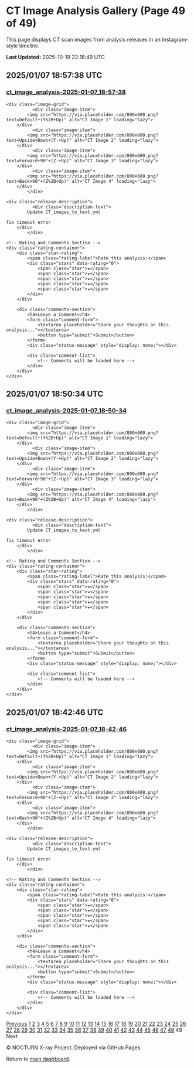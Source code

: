 # CT Image Analysis Gallery (Page 49 of 49)

This page displays CT scan images from analysis releases in an Instagram-style timeline.

**Last Updated:** 2025-10-19 22:18:49 UTC

<link rel="stylesheet" href="assets/css/gallery.css">

<div class="gallery-container">

<div class="gallery-item" data-release-id="release-ct-image-analysis-2025-01-07-18-57-38" data-release-tag="ct_image_analysis-2025-01-07_18-57-38">
    <div class="gallery-header">
        <h2>2025/01/07 18:57:38 UTC</h2>
        <h3><a href="https://github.com/johntrue15/NOCTURN-X-ray-repo/releases/tag/ct_image_analysis-2025-01-07_18-57-38">ct_image_analysis-2025-01-07_18-57-38</a></h3>
    </div>
    
    <div class="image-grid">
              <div class="image-item">
            <img src="https://via.placeholder.com/800x600.png?text=Default+(Y%2B+Up)" alt="CT Image 1" loading="lazy">
        </div>
              <div class="image-item">
            <img src="https://via.placeholder.com/800x600.png?text=Upside+Down+(Y-+Up)" alt="CT Image 2" loading="lazy">
        </div>
              <div class="image-item">
            <img src="https://via.placeholder.com/800x600.png?text=Forward+90°+(Z-+Up)" alt="CT Image 3" loading="lazy">
        </div>
              <div class="image-item">
            <img src="https://via.placeholder.com/800x600.png?text=Back+90°+(Z%2B+Up)" alt="CT Image 4" loading="lazy">
        </div>
            </div>
    
    <div class="release-description">
              <div class="description-text">
            Update CT_images_to_text.yml
    
    fix timeout error
        </div>
            </div>
            
    <!-- Rating and Comments Section -->
    <div class="rating-container">
        <div class="star-rating">
            <span class="rating-label">Rate this analysis:</span>
            <div class="stars" data-rating="0">
                <span class="star">★</span>
                <span class="star">★</span>
                <span class="star">★</span>
                <span class="star">★</span>
                <span class="star">★</span>
            </div>
        </div>
        
        <div class="comments-section">
            <h4>Leave a Comment</h4>
            <form class="comment-form">
                <textarea placeholder="Share your thoughts on this analysis..."></textarea>
                <button type="submit">Submit</button>
            </form>
            <div class="status-message" style="display: none;"></div>
            
            <div class="comment-list">
                <!-- Comments will be loaded here -->
            </div>
        </div>
    </div>
</div>

<div class="timeline-separator"></div>

<div class="gallery-item" data-release-id="release-ct-image-analysis-2025-01-07-18-50-34" data-release-tag="ct_image_analysis-2025-01-07_18-50-34">
    <div class="gallery-header">
        <h2>2025/01/07 18:50:34 UTC</h2>
        <h3><a href="https://github.com/johntrue15/NOCTURN-X-ray-repo/releases/tag/ct_image_analysis-2025-01-07_18-50-34">ct_image_analysis-2025-01-07_18-50-34</a></h3>
    </div>
    
    <div class="image-grid">
              <div class="image-item">
            <img src="https://via.placeholder.com/800x600.png?text=Default+(Y%2B+Up)" alt="CT Image 1" loading="lazy">
        </div>
              <div class="image-item">
            <img src="https://via.placeholder.com/800x600.png?text=Upside+Down+(Y-+Up)" alt="CT Image 2" loading="lazy">
        </div>
              <div class="image-item">
            <img src="https://via.placeholder.com/800x600.png?text=Forward+90°+(Z-+Up)" alt="CT Image 3" loading="lazy">
        </div>
              <div class="image-item">
            <img src="https://via.placeholder.com/800x600.png?text=Back+90°+(Z%2B+Up)" alt="CT Image 4" loading="lazy">
        </div>
            </div>
    
    <div class="release-description">
              <div class="description-text">
            Update CT_images_to_text.yml
    
    fix timeout error
        </div>
            </div>
            
    <!-- Rating and Comments Section -->
    <div class="rating-container">
        <div class="star-rating">
            <span class="rating-label">Rate this analysis:</span>
            <div class="stars" data-rating="0">
                <span class="star">★</span>
                <span class="star">★</span>
                <span class="star">★</span>
                <span class="star">★</span>
                <span class="star">★</span>
            </div>
        </div>
        
        <div class="comments-section">
            <h4>Leave a Comment</h4>
            <form class="comment-form">
                <textarea placeholder="Share your thoughts on this analysis..."></textarea>
                <button type="submit">Submit</button>
            </form>
            <div class="status-message" style="display: none;"></div>
            
            <div class="comment-list">
                <!-- Comments will be loaded here -->
            </div>
        </div>
    </div>
</div>

<div class="timeline-separator"></div>

<div class="gallery-item" data-release-id="release-ct-image-analysis-2025-01-07-18-42-46" data-release-tag="ct_image_analysis-2025-01-07_18-42-46">
    <div class="gallery-header">
        <h2>2025/01/07 18:42:46 UTC</h2>
        <h3><a href="https://github.com/johntrue15/NOCTURN-X-ray-repo/releases/tag/ct_image_analysis-2025-01-07_18-42-46">ct_image_analysis-2025-01-07_18-42-46</a></h3>
    </div>
    
    <div class="image-grid">
              <div class="image-item">
            <img src="https://via.placeholder.com/800x600.png?text=Default+(Y%2B+Up)" alt="CT Image 1" loading="lazy">
        </div>
              <div class="image-item">
            <img src="https://via.placeholder.com/800x600.png?text=Upside+Down+(Y-+Up)" alt="CT Image 2" loading="lazy">
        </div>
              <div class="image-item">
            <img src="https://via.placeholder.com/800x600.png?text=Forward+90°+(Z-+Up)" alt="CT Image 3" loading="lazy">
        </div>
              <div class="image-item">
            <img src="https://via.placeholder.com/800x600.png?text=Back+90°+(Z%2B+Up)" alt="CT Image 4" loading="lazy">
        </div>
            </div>
    
    <div class="release-description">
              <div class="description-text">
            Update CT_images_to_text.yml
    
    fix timeout error
        </div>
            </div>
            
    <!-- Rating and Comments Section -->
    <div class="rating-container">
        <div class="star-rating">
            <span class="rating-label">Rate this analysis:</span>
            <div class="stars" data-rating="0">
                <span class="star">★</span>
                <span class="star">★</span>
                <span class="star">★</span>
                <span class="star">★</span>
                <span class="star">★</span>
            </div>
        </div>
        
        <div class="comments-section">
            <h4>Leave a Comment</h4>
            <form class="comment-form">
                <textarea placeholder="Share your thoughts on this analysis..."></textarea>
                <button type="submit">Submit</button>
            </form>
            <div class="status-message" style="display: none;"></div>
            
            <div class="comment-list">
                <!-- Comments will be loaded here -->
            </div>
        </div>
    </div>
</div>

<div class="timeline-separator"></div>

<div class="pagination-container">
    <a href="image_analysis_page48.html" class="pagination-button">Previous</a>    <a href="image_analysis.html" class="pagination-page">1</a>    <a href="image_analysis_page2.html" class="pagination-page">2</a>    <a href="image_analysis_page3.html" class="pagination-page">3</a>    <a href="image_analysis_page4.html" class="pagination-page">4</a>    <a href="image_analysis_page5.html" class="pagination-page">5</a>    <a href="image_analysis_page6.html" class="pagination-page">6</a>    <a href="image_analysis_page7.html" class="pagination-page">7</a>    <a href="image_analysis_page8.html" class="pagination-page">8</a>    <a href="image_analysis_page9.html" class="pagination-page">9</a>    <a href="image_analysis_page10.html" class="pagination-page">10</a>    <a href="image_analysis_page11.html" class="pagination-page">11</a>    <a href="image_analysis_page12.html" class="pagination-page">12</a>    <a href="image_analysis_page13.html" class="pagination-page">13</a>    <a href="image_analysis_page14.html" class="pagination-page">14</a>    <a href="image_analysis_page15.html" class="pagination-page">15</a>    <a href="image_analysis_page16.html" class="pagination-page">16</a>    <a href="image_analysis_page17.html" class="pagination-page">17</a>    <a href="image_analysis_page18.html" class="pagination-page">18</a>    <a href="image_analysis_page19.html" class="pagination-page">19</a>    <a href="image_analysis_page20.html" class="pagination-page">20</a>    <a href="image_analysis_page21.html" class="pagination-page">21</a>    <a href="image_analysis_page22.html" class="pagination-page">22</a>    <a href="image_analysis_page23.html" class="pagination-page">23</a>    <a href="image_analysis_page24.html" class="pagination-page">24</a>    <a href="image_analysis_page25.html" class="pagination-page">25</a>    <a href="image_analysis_page26.html" class="pagination-page">26</a>    <a href="image_analysis_page27.html" class="pagination-page">27</a>    <a href="image_analysis_page28.html" class="pagination-page">28</a>    <a href="image_analysis_page29.html" class="pagination-page">29</a>    <a href="image_analysis_page30.html" class="pagination-page">30</a>    <a href="image_analysis_page31.html" class="pagination-page">31</a>    <a href="image_analysis_page32.html" class="pagination-page">32</a>    <a href="image_analysis_page33.html" class="pagination-page">33</a>    <a href="image_analysis_page34.html" class="pagination-page">34</a>    <a href="image_analysis_page35.html" class="pagination-page">35</a>    <a href="image_analysis_page36.html" class="pagination-page">36</a>    <a href="image_analysis_page37.html" class="pagination-page">37</a>    <a href="image_analysis_page38.html" class="pagination-page">38</a>    <a href="image_analysis_page39.html" class="pagination-page">39</a>    <a href="image_analysis_page40.html" class="pagination-page">40</a>    <a href="image_analysis_page41.html" class="pagination-page">41</a>    <a href="image_analysis_page42.html" class="pagination-page">42</a>    <a href="image_analysis_page43.html" class="pagination-page">43</a>    <a href="image_analysis_page44.html" class="pagination-page">44</a>    <a href="image_analysis_page45.html" class="pagination-page">45</a>    <a href="image_analysis_page46.html" class="pagination-page">46</a>    <a href="image_analysis_page47.html" class="pagination-page">47</a>    <a href="image_analysis_page48.html" class="pagination-page">48</a>    <span class="pagination-page current">49</span>    <span class="pagination-button disabled">Next</span>
</div>
      </div>

<script src="assets/js/gallery.js"></script>

<div class="footer">
  <p>© NOCTURN X-ray Project. Deployed via GitHub Pages.</p>
  <p>Return to <a href="index.html">main dashboard</a>.</p>
</div>
